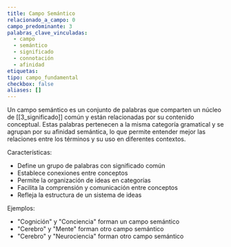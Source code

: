 ```yaml
---
title: Campo Semántico
relacionado_a_campo: 0
campo_predominante: 3
palabras_clave_vinculadas:
  - campo
  - semántico
  - significado
  - connotación
  - afinidad
etiquetas: 
tipo: campo_fundamental
checkbox: false
aliases: []
---
```


Un campo semántico es un conjunto de palabras que comparten un núcleo de [[3_significado]] común y están relacionadas por su contenido conceptual. Estas palabras pertenecen a la misma categoría gramatical y se agrupan por su afinidad semántica, lo que permite entender mejor las relaciones entre los términos y su uso en diferentes contextos.

Características:
- Define un grupo de palabras con significado común
- Establece conexiones entre conceptos
- Permite la organización de ideas en categorías
- Facilita la comprensión y comunicación entre conceptos
- Refleja la estructura de un sistema de ideas

Ejemplos:
- "Cognición" y "Conciencia" forman un campo semántico
- "Cerebro" y "Mente" forman otro campo semántico
- "Cerebro" y "Neurociencia" forman otro campo semántico
